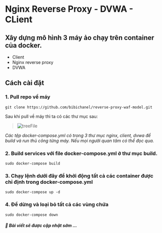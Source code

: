 # Nginx Reverse Proxy - DVWA - CLient

## Xây dựng mô hình 3 máy ảo chạy trên container của docker.
 - Client
 - Nginx reverse proxy 
 - DVWA

## Cách cài đặt

### 1. Pull repo về máy
```
git clone https://github.com/bibichanel/reverse-proxy-waf-model.git
```
Sau khi pull về máy thì ta có các thư mục sau:
> ![treeFile](https://user-images.githubusercontent.com/65753412/163180963-d7aeb993-aa2f-42e7-a3d0-86c301abf75c.png)

_Các tệp docker-compose.yml có trong 3 thư mục nginx, client, dvwa để build và run thủ công từng máy. Nếu mọi người quan tâm có thể đọc qua._

### 2. Build services với file docker-compose.yml ở thư mục build. 
```
sudo docker-compose build
```

### 3. Chạy lệnh dưới đây để khởi động tất cả các container được chỉ định trong docker-compose.yml
```
sudo docker-compose up -d
```

### 4. Để dừng và loại bỏ tất cả các vùng chứa
```
sudo docker-compose down
```

##### :underage: Bài viết sẽ được cập nhật sớm ...
